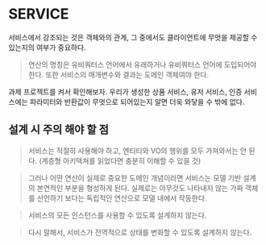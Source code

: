  # SERVICE

  서비스에서 강조되는 것은 객체와의 관계, 그 중에서도 클라이언트에 무엇을 제공할 수 있는지의 여부가 중요하다.

  > 연산의 명칭은 유비쿼터스 언어에서 유래하거나 유비쿼터스 언어에 도입되어야 한다. 또한 서비스의 매개변수와 결과는 도메인 객체여야 한다.

  과제 프로젝트를 켜서 확인해보자. 우리가 생성한 상품 서비스, 유저 서비스, 인증 서비스에는 파라미터와 반환값이 무엇으로 되어있는지 알면 더욱 와닿을 수 밖에 없다.  

  ## 설계 시 주의 해야 할 점

  > 서비스는 적절히 사용해야 하고, 엔티티와 VO의 행위를 모두 가져와서는 안 된다. (계층형 아키텍쳐를 읽었다면 충분히 이해할 수 있을 것)

  > 그러나 어떤 연산이 실제로 중요한 도메인 개념이라면 서비스는 모델 기반 설계의 본연적인 부분을 형성하게 된다. 실제로는 아무것도 나타내지 않는 가짜 객체를 선언하기 보다는 독립적인 연산으로 모델 내에서 작동한다. 

  > 서비스의 모든 인스턴스를 사용할 수 있도록 설계하지 않는다.

  > 다시 말해서, 서비스가 전역적으로 상태를 변화할 수 있도록 설계하지 않는다.




